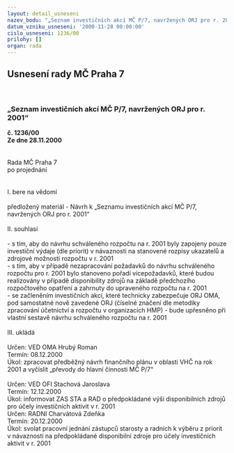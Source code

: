 ```yaml
---
layout: detail_usneseni
nazev_bodu: "„Seznam investičních akcí MČ P/7, navržených ORJ pro r. 2001“"
datum_vzniku_usneseni: '2000-11-28 00:00:00'
cislo_usneseni: 1236/00
prilohy: []
organ: rada
---
```

<div id="ucUsn_pList" class="usn">
	<span><h2>Usnesení rady MČ Praha 7 </h2>
<br></span><div class="standBody">
<span><h3>„Seznam investičních akcí MČ P/7, navržených ORJ pro r. 2001“</h3></span><div class="center">
		<strong>č. 1236/00</strong><br>
	</div>
<div class="center">
		<strong>Ze dne 28.11.2000</strong><br><br>
	</div>     <br>Rada MČ Praha 7<br>po projednání<br><br><br>I.	bere na vědomí<br><br> předložený materiál - Návrh k  „Seznamu investičních akcí MČ P/7, navržených ORJ pro r. 2001“ <br><br>II.	souhlasí <br><br>- s tím, aby do návrhu schváleného rozpočtu na r. 2001 byly zapojeny pouze investiční výdaje (dle priorit) v návaznosti na stanovené rozpisy ukazatelů a zdrojové možnosti rozpočtu v r. 2001<br>- s tím, aby v případě nezapracování požadavků do návrhu schváleného rozpočtu pro r. 2001 bylo stanoveno pořadí vícepožadavků, které budou realizovány v případě disponibility zdrojů na základě předchozího rozpočtového opatření  a zahrnuty do upraveného rozpočtu na r. 2001<br>- se začleněním investičních akcí, které technicky zabezpečuje ORJ OMA, pod samostatné nově zavedené ORJ (číselné značení dle metodiky zpracování účetnictví a rozpočtu v organizacích HMP) - bude upřesněno při vlastní sestavě návrhu schváleného rozpočtu na r. 2001<br><br>III.	ukládá <br><br> Určen:	     	VED OMA Hrubý Roman<br>Termín: 08.12.2000<br>Úkol:	zpracovat předběžný návrh finančního plánu v oblasti VHČ na rok 2001 a vyčíslit „převody do hlavní činnosti MČ P/7“<br> <br> Určen:	     	VED OFI Stachová Jaroslava<br>Termín: 12.12.2000<br>Úkol:	informovat ZAS STA a RAD o předpokládané výši disponibilních zdrojů pro účely investičních aktivit v r. 2001<br>  Určen:	     	RADNI Charvátová Zdeňka<br>Termín: 20.12.2000<br>Úkol:	svolat pracovní jednání zástupců starosty a radních k výběru  z priorit v návaznosti na předpokládané disponibilní zdroje pro účely investičních aktivit v r. 2001<br> 	<br> </div>
</div>